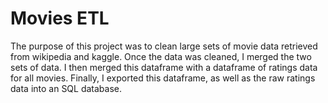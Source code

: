 # Movies ETL

The purpose of this project was to clean large sets of movie data retrieved from wikipedia and kaggle. Once the data was cleaned, I merged the two sets of data. I then merged this dataframe with a dataframe of ratings data for all movies. Finally, I exported this dataframe, as well as the raw ratings data into an SQL database.